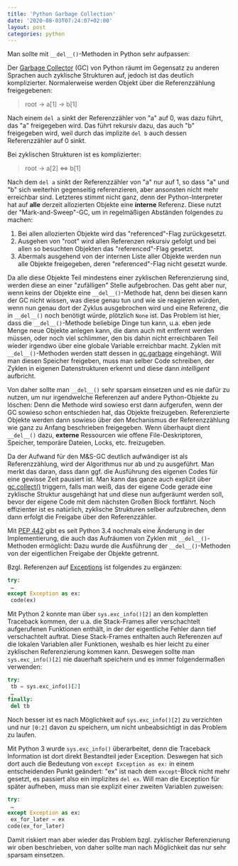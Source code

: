 ```yaml
---
title: 'Python Garbage Collection'
date: '2020-08-03T07:24:07+02:00'
layout: post
categories: python
---
```


Man sollte mit `__del__()`-Methoden in Python sehr aufpassen:

Der [Garbage Collector](https://docs.python.org/3/library/gc.html) (GC) von Python räumt im Gegensatz zu anderen Sprachen auch zyklische Strukturen auf, jedoch ist das deutlich komplizierter.
Normalerweise werden Objekt über die Referenzzählung freigegebenen:

> root -> a[1] -> b[1]

Nach einem `del a` sinkt der Referenzzähler von "a" auf 0, was dazu führt, das "a" freigegeben wird. Das führt rekursiv dazu, das auch "b" freigegeben wird, weil durch das implizite `del b` auch dessen Referenzzähler auf 0 sinkt.

Bei zyklischen Strukturen ist es komplizierter:

> root -> a[2] <=> b[1]

Nach dem `del a` sinkt der Referenzzähler von "a" nur auf 1, so dass "a" und "b" sich weiterhin gegenseitig referenzieren, aber ansonsten nicht mehr erreichbar sind.
Letzteres stimmt nicht ganz, denn der Python-Interpreter hat auf **alle** derzeit allozierten Objekte eine **interne** Referenz.
Diese nutzt der "Mark-and-Sweep"-GC, um in regelmäßigen Abständen folgendes zu machen:

1. Bei allen allozierten Objekte wird das "referenced"-Flag zurückgesetzt.
2. Ausgehen von "root" wird allen Referenzen rekursiv gefolgt und bei allen so besuchten Objekten das "referenced"-Flag gesetzt.
3. Abermals ausgehend von der internen Liste aller Objekte werden nun alle Objekte freigegeben, deren "referenced"-Flag nicht gesetzt wurde.

Da alle diese Objekte Teil mindestens einer zyklischen Referenzierung sind, werden diese an einer "zufälligen" Stelle aufgebrochen.
Das geht aber nur, wenn keins der Objekte eine `__del__()`-Methode hat, denn bei diesen kann der GC nicht wissen, was diese genau tun und wie sie reagieren würden, wenn nun genau dort der Zyklus ausgebrochen wird und eine Referenz, die in `__del__()` noch benötigt würde, plötzlich `None` ist.
Das Problem ist hier, dass die `__del__()`-Methode beliebige Dinge tun kann, u.a. eben jede Menge neue Objekte anlegen kann, die dann auch mit entfernt werden müssen, oder noch viel schlimmer, den bis dahin nicht erreichbaren Teil wieder irgendwo über eine globale Variable erreichbar macht.
Zyklen mit `__del__()`-Methoden werden statt dessen in [gc.garbage](https://docs.python.org/3/library/gc.html#gc.garbage) eingehängt.
Will man diesen Speicher freigeben, muss man selber Code schreiben, der Zyklen in eigenen Datenstrukturen erkennt und diese dann _intelligent_ aufbricht.

Von daher sollte man `__del__()` sehr sparsam einsetzen und es nie dafür zu nutzen, um nur irgendwelche Referenzen auf andere Python-Objekte zu löschen:
Denn die Methode wird sowieso erst dann aufgerufen, wenn der GC sowieso schon entschieden hat, das Objekte freizugeben.
Referenzierte Objekte werden dann sowieso über den Mechanismus der Referenzzählung wie ganz zu Anfang beschrieben freigegeben.
Wenn überhaupt dient `__del__()` dazu, **externe** Ressourcen wie offene File-Deskriptoren, Speicher, temporäre Dateien, Locks, etc. freizugeben.

Da der Aufwand für den M&S-GC deutlich aufwändiger ist als Referenzzählung, wird der Algorithmus nur ab und zu ausgeführt.
Man merkt das daran, dass dann ggf. die Ausführung des eigenen Codes für eine gewisse Zeit pausiert ist.
Man kann das ganze auch explizit über [gc.collect()](https://docs.python.org/3/library/gc.html#gc.collect) triggern, falls man weiß, das der eigene Code gerade eine zyklische Struktur ausgehängt hat und diese nun aufgeräumt werden soll, bevor der eigene Code mit dem nächsten Großen Block fortfährt.
Noch effizienter ist es natürlich, zyklische Strukturen selber aufzubrechen, denn dann erfolgt die Freigabe über den Referenzzähler.

Mit [PEP 442](https://www.python.org/dev/peps/pep-0442/) gibt es seit Python 3.4 nochmals eine Änderung in der Implementierung, die auch das Aufräumen von Zyklen mit `__del__()`-Methoden ermöglicht:
Dazu wurde die Ausführung der `__del__()`-Methoden von der eigentlichen Freigabe der Objekte getrennt.

Bzgl. Referenzen auf [Exceptions](https://docs.python.org/3/reference/compound_stmts.html#the-try-statement) ist folgendes zu ergänzen:
```python
try:
 …
except Exception as ex:
 code(ex)
```

Mit Python 2 konnte man über `sys.exc_info()[2]` an den kompletten Traceback kommen, der u.a. die Stack-Frames aller verschachtelt aufgerufenen Funktionen enthält, in der der eigentliche Fehler dann tief verschachtelt auftrat.
Diese Stack-Frames enthalten auch Referenzen auf die lokalen Variablen aller Funktionen, weshalb es hier leicht zu einer zyklischen Referenzierung kommen kann.
Deswegen sollte man `sys.exc_info()[2]` nie dauerhaft speichern und es immer folgendermaßen verwenden:
```python
try:
 tb = sys.exc_info()[2]
 …
finally:
 del tb
```

Noch besser ist es nach Möglichkeit auf `sys.exc_info()[2]` zu verzichten und nur `[0:2]` davon zu speichern, um nicht unbeabsichtigt in das Problem zu laufen.

Mit Python 3 wurde `sys.exc_info()` überarbeitet, denn die Traceback Information ist dort direkt Bestandteil jeder Exception.
Deswegen hat sich dort auch die Bedeutung von `except Exception as ex:` in einem entscheidenden Punkt geändert:
"ex" ist nach dem `except`-Block nicht mehr gesetzt, es passiert also ein implizites `del ex`.
Will man die Exception für später aufheben, muss man sie explizit einer zweiten Variablen zuweisen:
```python
try:
 …
except Exception as ex:
 ex_for_later = ex
code(ex_for_later)
```

Damit riskiert man aber wieder das Problem bzgl. zyklischer Referenzierung wir oben beschrieben, von daher sollte man nach Möglichkeit das nur sehr sparsam einsetzen.
